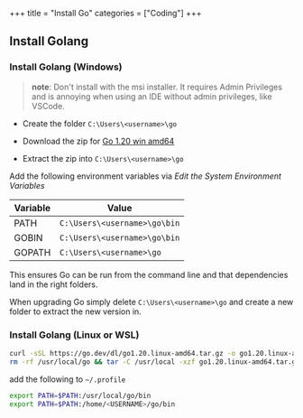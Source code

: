 +++
title = "Install Go"
categories = ["Coding"]
+++

## Install Golang

### Install Golang (Windows)

> **note**: Don't install with the msi installer. It requires Admin Privileges and is annoying when using an IDE without admin privileges, like VSCode.

- Create the folder `C:\Users\<username>\go`

- Download the zip for [Go 1.20 win amd64](https://go.dev/dl/go1.20.windows-amd64.zip)

- Extract the zip into `C:\Users\<username>\go`

Add the following environment variables via _Edit the System Environment Variables_

| Variable | Value |
|----------|-------|
| PATH | `C:\Users\<username>\go\bin` |
| GOBIN | `C:\Users\<username>\go\bin` |
| GOPATH | `C:\Users\<username>\go` |

This ensures Go can be run from the command line and that dependencies land in the right folders.

When upgrading Go simply delete `C:\Users\<username>\go` and create a new folder to extract the new version in.

### Install Golang (Linux or WSL)

```sh
curl -sSL https://go.dev/dl/go1.20.linux-amd64.tar.gz -o go1.20.linux-amd64.tar.gz
rm -rf /usr/local/go && tar -C /usr/local -xzf go1.20.linux-amd64.tar.gz
```

add the following to `~/.profile`

```sh
export PATH=$PATH:/usr/local/go/bin
export PATH=$PATH:/home/<USERNAME>/go/bin
```
